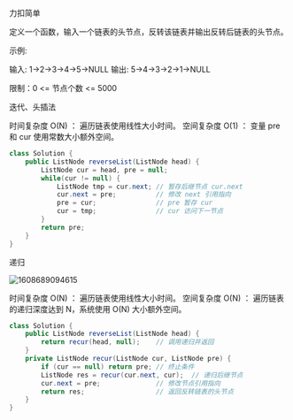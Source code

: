 力扣简单



定义一个函数，输入一个链表的头节点，反转该链表并输出反转后链表的头节点。 



示例:

输入: 1->2->3->4->5->NULL
输出: 5->4->3->2->1->NULL

限制：0 <= 节点个数 <= 5000



迭代、头插法

时间复杂度 O(N) ： 遍历链表使用线性大小时间。
空间复杂度 O(1) ： 变量 pre 和 cur 使用常数大小额外空间。

````java
class Solution {
    public ListNode reverseList(ListNode head) {
        ListNode cur = head, pre = null;
        while(cur != null) {
            ListNode tmp = cur.next; // 暂存后继节点 cur.next
            cur.next = pre;          // 修改 next 引用指向
            pre = cur;               // pre 暂存 cur
            cur = tmp;               // cur 访问下一节点
        }
        return pre;
    }
}
````



递归

![1608689094615](F:/项目/Git-md/ZJW-Summary/assets/1608689094615.png)

时间复杂度 O(N) ： 遍历链表使用线性大小时间。
空间复杂度 O(N) ： 遍历链表的递归深度达到 N，系统使用 O(N) 大小额外空间。

````java
class Solution {
    public ListNode reverseList(ListNode head) {
        return recur(head, null);    // 调用递归并返回
    }
    private ListNode recur(ListNode cur, ListNode pre) {
        if (cur == null) return pre; // 终止条件
        ListNode res = recur(cur.next, cur);  // 递归后继节点
        cur.next = pre;              // 修改节点引用指向
        return res;                  // 返回反转链表的头节点
    }
}
````